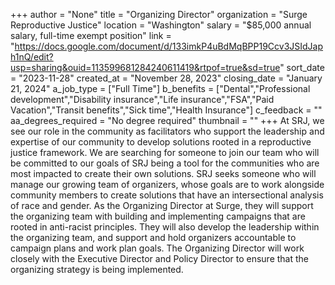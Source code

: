 +++
author = "None"
title = "Organizing Director"
organization = "Surge Reproductive Justice"
location = "Washington"
salary = "$85,000 annual salary, full-time exempt position"
link = "https://docs.google.com/document/d/133imkP4uBdMqBPP19Ccv3JSIdJaph1nQ/edit?usp=sharing&ouid=113599681284240611419&rtpof=true&sd=true"
sort_date = "2023-11-28"
created_at = "November 28, 2023"
closing_date = "January 21, 2024"
a_job_type = ["Full Time"]
b_benefits = ["Dental","Professional development","Disability insurance","Life insurance","FSA","Paid Vacation","Transit benefits","Sick time","Health Insurance"]
c_feedback = ""
aa_degrees_required = "No degree required"
thumbnail = ""
+++
At SRJ, we see our role in the community as facilitators who support the leadership and expertise of our community to develop solutions rooted in a reproductive justice framework. We are searching for someone to join our team who will be committed to our goals of SRJ being a tool for the communities who are most impacted to create their own solutions. SRJ seeks someone who will manage our growing team of organizers, whose goals are to work alongside community members to create solutions that have an intersectional analysis of race and gender. As the Organizing Director at Surge, they will support the organizing team with building and implementing campaigns that are rooted in anti-racist principles. They will also develop the leadership within the organizing team, and support and hold organizers accountable to campaign plans and work plan goals. The Organizing Director will work closely with the Executive Director and Policy Director to ensure that the organizing strategy is being implemented.